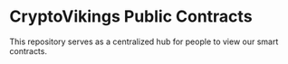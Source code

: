 # CryptoVikings Public Contracts

This repository serves as a centralized hub for people to view our smart contracts.
